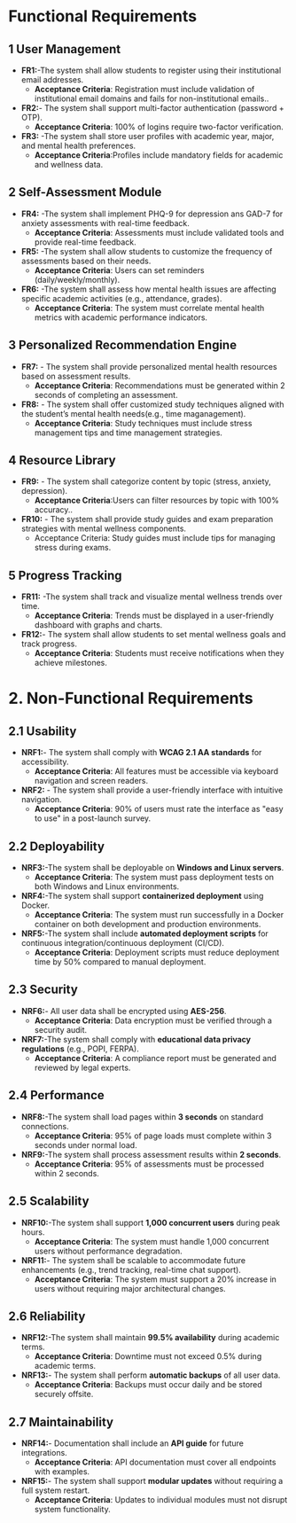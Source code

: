 # Functional Requirements

## 1 User Management
- **FR1:**-The system shall allow students to register using their institutional email addresses.
     - **Acceptance Criteria**: Registration must include validation of institutional email domains and fails for non-institutional emails..
- **FR2:**- The system shall support multi-factor authentication (password + OTP).
     - **Acceptance Criteria**: 100% of logins require two-factor verification.
- **FR3:** -The system shall store user profiles with academic year, major, and mental health preferences.
     - **Acceptance Criteria**:Profiles include mandatory fields for academic and wellness data.
## 2 Self-Assessment Module
- **FR4:** -The system shall implement PHQ-9 for depression ans GAD-7 for anxiety assessments with real-time feedback. 
   - **Acceptance Criteria**: Assessments must include validated tools and provide real-time feedback.
- **FR5:** -The system shall allow students to customize the frequency of assessments based on their needs.
   - **Acceptance Criteria**: Users can set reminders (daily/weekly/monthly).
- **FR6:** -The system shall assess how mental health issues are affecting specific academic activities (e.g., attendance, grades).
    - **Acceptance Criteria**: The system must correlate mental health metrics with academic performance indicators.

## 3 Personalized Recommendation Engine
- **FR7:** - The system shall provide personalized mental health resources based on assessment results.
   - **Acceptance Criteria**: Recommendations must be generated within 2 seconds of completing an assessment.
- **FR8:** - The system shall offer customized study techniques aligned with the student’s mental health needs(e.g., time maganagement).
   - **Acceptance Criteria**: Study techniques must include stress management tips and time management strategies.
## 4 Resource Library
- **FR9:** - The system shall categorize content by topic (stress, anxiety, depression).
    - **Acceptance Criteria**:Users can filter resources by topic with 100% accuracy..
- **FR10:** - The system shall provide study guides and exam preparation strategies with mental wellness components.
     - Acceptance Criteria: Study guides must include tips for managing stress during exams.
## 5 Progress Tracking
- **FR11:** -The system shall track and visualize mental wellness trends over time.
     - **Acceptance Criteria**: Trends must be displayed in a user-friendly dashboard with graphs and charts.
- **FR12:**- The system shall allow students to set mental wellness goals and track progress.
    - **Acceptance Criteria**: Students must receive notifications when they achieve milestones.

# 2. Non-Functional Requirements

## 2.1 Usability
- **NRF1:**- The system shall comply with **WCAG 2.1 AA standards** for accessibility.
   - **Acceptance Criteria**: All features must be accessible via keyboard navigation and screen readers.
- **NRF2:** - The system shall provide a user-friendly interface with intuitive navigation.
   - **Acceptance Criteria**: 90% of users must rate the interface as "easy to use" in a post-launch survey.
## 2.2 Deployability
- **NRF3:**-The system shall be deployable on **Windows and Linux servers**.
    - **Acceptance Criteria**: The system must pass deployment tests on both Windows and Linux environments.
- **NRF4:**-The system shall support **containerized deployment** using Docker.
    - **Acceptance Criteria**: The system must run successfully in a Docker container on both development and production environments.
- **NRF5:**-The system shall include **automated deployment scripts** for continuous integration/continuous deployment (CI/CD).
    - **Acceptance Criteria**: Deployment scripts must reduce deployment time by 50% compared to manual deployment.
## 2.3 Security
- **NRF6:**- All user data shall be encrypted using **AES-256**.
   - **Acceptance Criteria**: Data encryption must be verified through a security audit.
- **NRF7:**-The system shall comply with **educational data privacy regulations** (e.g., POPI, FERPA).
   - **Acceptance Criteria**: A compliance report must be generated and reviewed by legal experts.

## 2.4 Performance
- **NRF8:**-The system shall load pages within **3 seconds** on standard connections.
   - **Acceptance Criteria**: 95% of page loads must complete within 3 seconds under normal load.
- **NRF9:**-The system shall process assessment results within **2 seconds**.
   - **Acceptance Criteria**: 95% of assessments must be processed within 2 seconds.

## 2.5 Scalability
- **NRF10:**-The system shall support **1,000 concurrent users** during peak hours.
   - **Acceptance Criteria**: The system must handle 1,000 concurrent users without performance degradation.
- **NRF11:**- The system shall be scalable to accommodate future enhancements (e.g., trend tracking, real-time chat support).
     - **Acceptance Criteria**: The system must support a 20% increase in users without requiring major architectural changes.

## 2.6 Reliability
- **NRF12:**-The system shall maintain **99.5% availability** during academic terms.
    - **Acceptance Criteria**: Downtime must not exceed 0.5% during academic terms.
- **NRF13:**- The system shall perform **automatic backups** of all user data.
    - **Acceptance Criteria**: Backups must occur daily and be stored securely offsite.

## 2.7 Maintainability
- **NRF14:**- Documentation shall include an **API guide** for future integrations.
    - **Acceptance Criteria**: API documentation must cover all endpoints with examples.
- **NRF15:**- The system shall support **modular updates** without requiring a full system restart.
    - **Acceptance Criteria**: Updates to individual modules must not disrupt system functionality.


